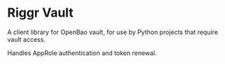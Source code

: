 # Riggr Vault

A client library for OpenBao vault, for use by Python projects that require vault access.

Handles AppRole authentication and token renewal.
